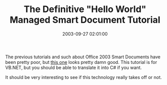 ﻿---
layout: post
title: "The Definitive \"Hello World\" Managed Smart Document Tutorial"
comments: false
date: 2003-09-27 02:01:00
updated: 2004-05-02 00:36:00
categories:
 - Technology
subtext-id: 9c231bb5-41d0-4a5d-a8f5-285e745b12f9
alias: /blog/The-Definitive-Hello-World-Managed-Smart-Document-Tutorial.aspx
---


The previous tutorials and such about Office 2003 Smart Documents have been pretty poor, but [this one](http://msdn.microsoft.com/library/en-us/dnofftalk/html/office09042003.asp) looks pretty damn good. This tutorial is for VB.NET, but you should be able to translate it into C# if you want.

It should be very interesting to see if this technology really takes off or not.
